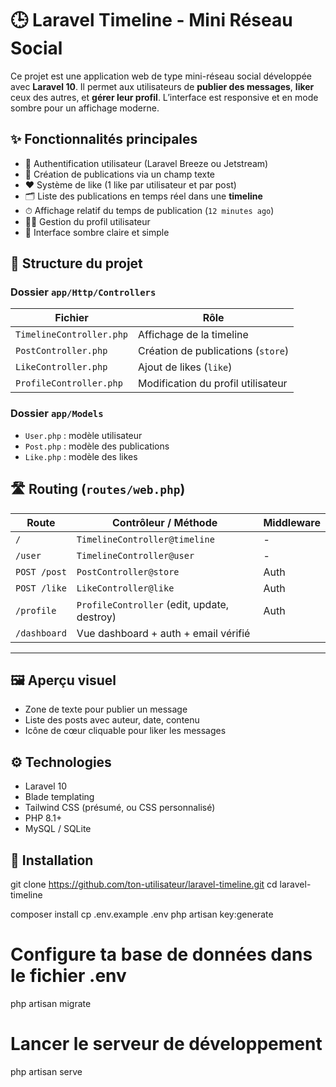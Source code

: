 # 🕒 Laravel Timeline - Mini Réseau Social

Ce projet est une application web de type mini-réseau social développée avec **Laravel 10**. Il permet aux utilisateurs de **publier des messages**, **liker** ceux des autres, et **gérer leur profil**. L’interface est responsive et en mode sombre pour un affichage moderne.



## ✨ Fonctionnalités principales

- 👤 Authentification utilisateur (Laravel Breeze ou Jetstream)
- 📝 Création de publications via un champ texte
- ❤️ Système de like (1 like par utilisateur et par post)
- 🗂 Liste des publications en temps réel dans une **timeline**
- ⏱ Affichage relatif du temps de publication (`12 minutes ago`)
- 👨‍🔧 Gestion du profil utilisateur
- 🌙 Interface sombre claire et simple



## 📁 Structure du projet

### Dossier `app/Http/Controllers`

| Fichier                  | Rôle                                       |
|--------------------------|--------------------------------------------|
| `TimelineController.php` | Affichage de la timeline                   |
| `PostController.php`     | Création de publications (`store`)         |
| `LikeController.php`     | Ajout de likes (`like`)                    |
| `ProfileController.php`  | Modification du profil utilisateur         |

### Dossier `app/Models`

- `User.php` : modèle utilisateur
- `Post.php` : modèle des publications
- `Like.php` : modèle des likes



## 🛣 Routing (`routes/web.php`)

| Route            | Contrôleur / Méthode   | Middleware         |
|------------------|------------------------|--------------------|
| `/`              | `TimelineController@timeline` | -              |
| `/user`          | `TimelineController@user`     | -              |
| `POST /post`     | `PostController@store`        | Auth            |
| `POST /like`     | `LikeController@like`         | Auth            |
| `/profile`       | `ProfileController` (edit, update, destroy) | Auth |
| `/dashboard`     | Vue dashboard + auth + email vérifié         |

---

## 🖼 Aperçu visuel


- Zone de texte pour publier un message
- Liste des posts avec auteur, date, contenu
- Icône de cœur cliquable pour liker les messages



## ⚙️ Technologies

- Laravel 10
- Blade templating
- Tailwind CSS (présumé, ou CSS personnalisé)
- PHP 8.1+
- MySQL / SQLite
  

## 🚀 Installation

git clone https://github.com/ton-utilisateur/laravel-timeline.git
cd laravel-timeline

composer install
cp .env.example .env
php artisan key:generate

# Configure ta base de données dans le fichier .env
php artisan migrate

# Lancer le serveur de développement
php artisan serve

